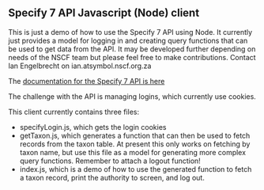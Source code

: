 ## Specify 7 API Javascript (Node) client

This is just a demo of how to use the Specify 7 API using Node. It currently just provides a model for logging in and creating query functions that can be used to get data from the API. It may be developed further depending on needs of the NSCF team but please feel free to make contributions. Contact Ian Engelbrecht on ian.atsymbol.nscf.org.za

The [documentation for the Specify 7 API is here](https://github.com/specify/specify7/wiki/Api-Demo)

The challenge with the API is managing logins, which currently use cookies. 

This client currently contains three files:

- specifyLogin.js, which gets the login cookies
- getTaxon.js, which generates a function that can then be used to fetch records from the taxon table. At present this only works on fetching by taxon name, but use this file as a model for generating more complex query functions. Remember to attach a logout function!
- index.js, which is a demo of how to use the generated function to fetch a taxon record, print the authority to screen, and log out. 
